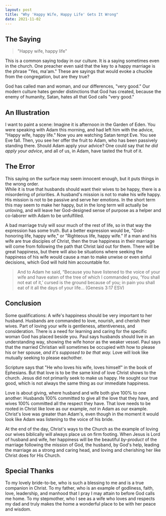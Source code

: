 ```yaml
---
layout: post
title: "Why 'Happy Wife, Happy Life' Gets It Wrong"
date: 2021-11-02
---
```

## The Saying 
> "Happy wife, happy life"   

This is a common saying today in our culture. It is a saying sometimes even in the church. One preacher even said that the key to a happy marriage is the phrase "Yes, ma'am." These are sayings that would evoke a chuckle from the congregation, but are they true?

God has called man and woman, and our differences, "very good." Our modern culture hates gender distinctions that God has created, because the enemy of humanity, Satan, hates all that God calls "very good."

## An Illustration
I want to paint a scene: Imagine it is afternoon in the Garden of Eden. You were speaking with Adam this morning, and had left him with the advice, "Happy wife, happy life." Now you are watching Satan tempt Eve. You see Eve fall. Then, you see her offer the fruit to Adam, who has been passively standing there. 
Should Adam apply your advice?
One could say that *he did apply your advice*, and all of us, in Adam, have tasted the fruit of it. 

## The Error
This saying on the surface may seem innocent enough, but it puts things in the wrong order.   
While it is true that husbands should want their wives to be happy, there is a misordering of priorities. A husband's mission is not to make his wife happy. His mission is not to be passive and serve her emotions. In the short term this may seem to make her happy, but in the long term will actually be unloving, and will leave her God-designed sense of purpose as a helper and co-laborer with Adam to be unfulfilled.  

A bad marriage truly will sour much of the rest of life, so in that way the expression has some truth. But a better expression would be, "God-honoring life, happy wife," or "Righteous life, happy wife." If a man and his wife are true disciples of Christ, then the true happiness in their marriage will come from following the path that Christ laid out for them. There will be great happiness, but there will also be situations where seeking the happiness of his wife would cause a man to make unwise or even sinful decisions, which God will hold him accountable for.

> And to Adam he said,
> “Because you have listened to the voice of your wife
> 	and have eaten of the tree
> of which I commanded you,
> 	‘You shall not eat of it,’
> cursed is the ground because of you;
> 	in pain you shall eat of it all the days of your life... (Genesis 3:17 ESV)

## Conclusion 
Some qualifications: A wife's happiness should be very important to her husband. Husbands are commanded to love, nourish, and cherish their wives. Part of loving your wife is gentleness, attentiveness, and consideration. There is a need for learning and caring for the specific woman God has placed beside you. Paul says husbands should live in an understanding way, showing the wife honor as the weaker vessel. Paul says that the married Christian will sometimes be occupied with how to please his or her spouse, *and it's supposed to be that way.* Love will look like mutually seeking to please eachother. 

Scripture says that "He who loves his wife, loves himself" in the book of Ephesians. But that love is to be the same kind of love Christ shows to the church. Jesus did not primarily seek to make us happy. He sought our true good, which is not always the same thing as our immediate happiness.

Love is about giving, where husband and wife both give 100% to one another: Husbands 100% committed to give all the love that they have, and wives 100% committed all the respect they have. That love needs to be rooted in Christ like love as our example, *not* in Adam as our example. Christ's love was greater than Adam's, even though in the moment it would look like Adam was listening to the voice of his bride.

At the end of the day, Christ's ways to the Church as the example of loving our wives biblically will always place us on firm footing. When Jesus is Lord of husband and wife, her happiness will be the beautiful *by-product* of the marriage following the mission of God, the husband, by God's help, leading the marriage as a strong and caring head, and loving and cherishing her like Christ does for His Church. 

## Special Thanks 
To my lovely bride-to-be, who is such a blessing to me and is a true companion in Christ.
To my father, who is an example of godliness, faith, love, leadership, and manhood that I pray I may attain to before God calls me home.
To my stepmother, who I see as a wife who loves and respects my dad and truly makes the home a wonderful place to be with her peace and wisdom.